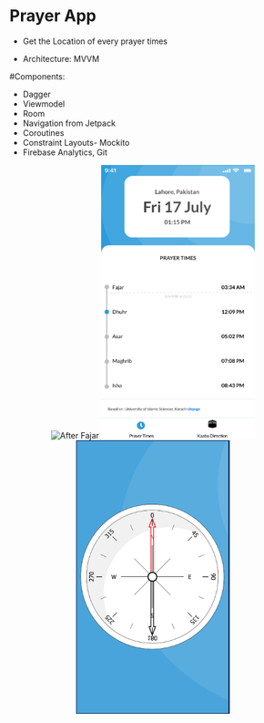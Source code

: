 # Prayer App
- Get the Location of every prayer times 

- Architecture: MVVM

#Components: 
- Dagger
- Viewmodel 
- Room 
- Navigation from Jetpack 
- Coroutines 
- Constraint Layouts- Mockito
- Firebase Analytics, Git

<p align="center">
  <img src="After Fajar.png.png" alt="After Fajar" width="270" height="480"/>

  <img src="During Dhuhr.png" alt="During Dhuhr" width="270" height="480"/>

  <img src="kaaba_diraction.png" alt="kaaba_diraction" width="270" height="480"/>
</p>
 
